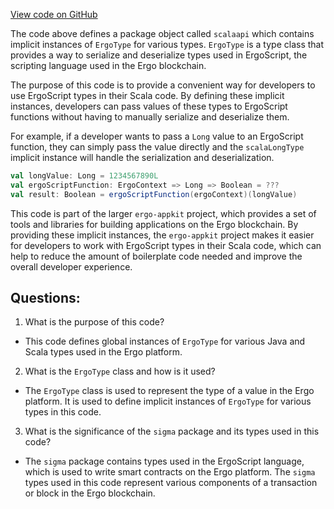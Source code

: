 [View code on GitHub](https://github.com/ergoplatform/ergo-appkit/common/src/main/java/org/ergoplatform/appkit/scalaapi/package.scala)

The code above defines a package object called `scalaapi` which contains implicit instances of `ErgoType` for various types. `ErgoType` is a type class that provides a way to serialize and deserialize types used in ErgoScript, the scripting language used in the Ergo blockchain. 

The purpose of this code is to provide a convenient way for developers to use ErgoScript types in their Scala code. By defining these implicit instances, developers can pass values of these types to ErgoScript functions without having to manually serialize and deserialize them. 

For example, if a developer wants to pass a `Long` value to an ErgoScript function, they can simply pass the value directly and the `scalaLongType` implicit instance will handle the serialization and deserialization. 

```scala
val longValue: Long = 1234567890L
val ergoScriptFunction: ErgoContext => Long => Boolean = ???
val result: Boolean = ergoScriptFunction(ergoContext)(longValue)
```

This code is part of the larger `ergo-appkit` project, which provides a set of tools and libraries for building applications on the Ergo blockchain. By providing these implicit instances, the `ergo-appkit` project makes it easier for developers to work with ErgoScript types in their Scala code, which can help to reduce the amount of boilerplate code needed and improve the overall developer experience.
## Questions: 
 1. What is the purpose of this code?
- This code defines global instances of `ErgoType` for various Java and Scala types used in the Ergo platform.

2. What is the `ErgoType` class and how is it used?
- The `ErgoType` class is used to represent the type of a value in the Ergo platform. It is used to define implicit instances of `ErgoType` for various types in this code.

3. What is the significance of the `sigma` package and its types used in this code?
- The `sigma` package contains types used in the ErgoScript language, which is used to write smart contracts on the Ergo platform. The `sigma` types used in this code represent various components of a transaction or block in the Ergo blockchain.